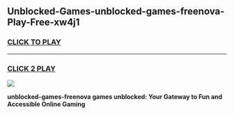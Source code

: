 
## Unblocked-Games-unblocked-games-freenova-Play-Free-xw4j1
<h3>
<a href="https://premium76.site?title=unblocked-games-freenova&ref=17A">CLICK TO PLAY</a></h3>
<hr>

<h3>
<a href="https://premium76.site?title=unblocked-games-freenova&ref=17A">CLICK 2 PLAY</a>
  
</h3>

<a href="https://premium76.site?title=unblocked-games-freenova&ref=17A"><img src="https://clearcache.store/games.png"></a>


**unblocked-games-freenova games unblocked: Your Gateway to Fun and Accessible Online Gaming**
